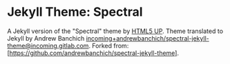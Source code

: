 # Jekyll Theme: Spectral

A Jekyll version of the "Spectral" theme by [HTML5 UP](https://html5up.net/).  Theme translated to Jekyll by Andrew Banchich [incoming+andrewbanchich/spectral-jekyll-theme@incoming.gitlab.com](mailto:incoming+andrewbanchich/spectral-jekyll-theme@incoming.gitlab.com).  Forked from: [https://github.com/andrewbanchich/spectral-jekyll-theme].
